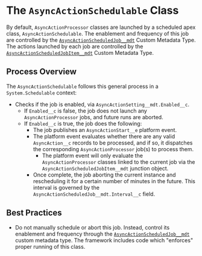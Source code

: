# The `AsyncActionSchedulable` Class

By default, `AsyncActionProcessor` classes are launched by a scheduled apex class, `AsyncActionSchedulable`. The enablement and frequency of this job are controlled by the [`AsyncActionScheduledJob__mdt`](/docs/ASYNCACTIONSCHEDULEDJOB.md) Custom Metadata Type. The actions launched by each job are controlled by the [`AsyncActionScheduledJobItem__mdt`](/docs/ASYNCACTIONSCHEDULEDJOBITEM.md) Custom Metadata Type. 

## Process Overview

The `AsyncActionSchedulable` follows this general process in a `System.Schedulable` context:

- Checks if the job is enabled, via `AsyncActionSetting__mdt.Enabled__c`. 
  - If `Enabled__c` is false, the job does not launch any `AsyncActionProcessor` jobs, and future runs are aborted.
  - If `Enabled__c` is true, the job does the following:
    - The job publishes an `AsyncActionStart__e` platform event.
    - The platform event evaluates whether there are any valid `AsyncAction__c` records to be processed, and if so, it dispatches the corresponding `AsyncActionProcessor` job(s) to process them.
        - The platform event will only evaluate the `AsyncActionProcessor` classes linked to the current job via the `AsyncActionScheduledJobItem__mdt` junction object.
    - Once complete, the job aborting the current instance and rescheduling it for a certain number of minutes in the future. This interval is governed by the `AsyncActionScheduledJob__mdt.Interval__c` field.

## Best Practices

-   Do not manually schedule or abort this job. Instead, control its enablement and frequency through the [`AsyncActionScheduledJob__mdt`](/docs/ASYNCACTIONSCHEDULEDJOB.md) custom metadata type. The framework includes code which "enforces" proper running of this class.
